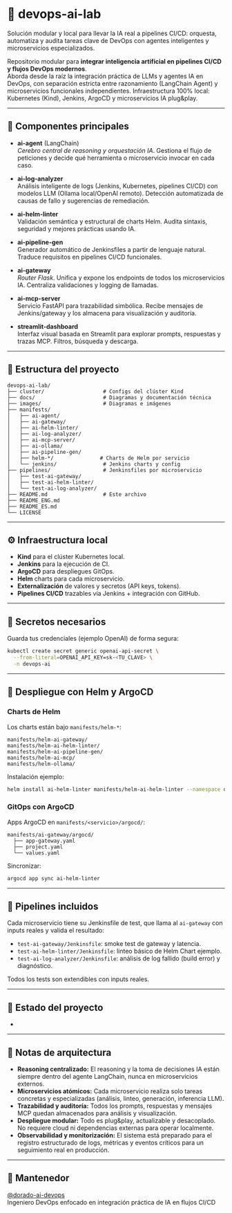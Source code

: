 # 🧠 devops-ai-lab

Solución modular y local para llevar la IA real a pipelines CI/CD: orquesta, automatiza y audita tareas clave de DevOps con agentes inteligentes y microservicios especializados.

Repositorio modular para **integrar inteligencia artificial en pipelines CI/CD y flujos DevOps modernos**.\
Aborda desde la raíz la integración práctica de LLMs y agentes IA en DevOps, con separación estricta entre razonamiento (LangChain Agent) y microservicios funcionales independientes. Infraestructura 100% local: Kubernetes (Kind), Jenkins, ArgoCD y microservicios IA plug&play.

---

## 🚦 Componentes principales

- **ai-agent** (LangChain)\
  *Cerebro central de reasoning y orquestación IA*. Gestiona el flujo de peticiones y decide qué herramienta o microservicio invocar en cada caso.


- **ai-log-analyzer**\
  Análisis inteligente de logs (Jenkins, Kubernetes, pipelines CI/CD) con modelos LLM (Ollama local/OpenAI remoto). Detección automatizada de causas de fallo y sugerencias de remediación.

- **ai-helm-linter**\
  Validación semántica y estructural de charts Helm. Audita sintaxis, seguridad y mejores prácticas usando IA.

- **ai-pipeline-gen**\
  Generador automático de Jenkinsfiles a partir de lenguaje natural. Traduce requisitos en pipelines CI/CD funcionales.

- **ai-gateway**\
  *Router Flask*. Unifica y expone los endpoints de todos los microservicios IA. Centraliza validaciones y logging de llamadas.

- **ai-mcp-server**\
  Servicio FastAPI para trazabilidad simbólica. Recibe mensajes de Jenkins/gateway y los almacena para visualización y auditoría.

- **streamlit-dashboard**\
  Interfaz visual basada en Streamlit para explorar prompts, respuestas y trazas MCP. Filtros, búsqueda y descarga.

---

## 📂 Estructura del proyecto

```
devops-ai-lab/
├── cluster/                   # Configs del clúster Kind
├── docs/                      # Diagramas y documentación técnica
├── images/                    # Diagramas e imágenes
├── manifests/
│   ├── ai-agent/
│   ├── ai-gateway/
│   ├── ai-helm-linter/
│   ├── ai-log-analyzer/
│   ├── ai-mcp-server/
│   ├── ai-ollama/
│   ├── ai-pipeline-gen/
│   ├── helm-*/               # Charts de Helm por servicio
│   └── jenkins/               # Jenkins charts y config
├── pipelines/                 # Jenkinsfiles por microservicio
│   ├── test-ai-gateway/
│   ├── test-ai-helm-linter/
│   └── test-ai-log-analyzer/
├── README.md                  # Este archivo
├── README_ENG.md
├── README_ES.md
└── LICENSE
```

---

## ⚙️ Infraestructura local

- **Kind** para el clúster Kubernetes local.
- **Jenkins** para la ejecución de CI.
- **ArgoCD** para despliegues GitOps.
- **Helm** charts para cada microservicio.
- **Externalización** de valores y secretos (API keys, tokens).
- **Pipelines CI/CD** trazables vía Jenkins + integración con GitHub.

---

## 🔐 Secretos necesarios

Guarda tus credenciales (ejemplo OpenAI) de forma segura:

```bash
kubectl create secret generic openai-api-secret \
  --from-literal=OPENAI_API_KEY=sk-<TU_CLAVE> \
  -n devops-ai
```

---

## 🚀 Despliegue con Helm y ArgoCD

### Charts de Helm

Los charts están bajo `manifests/helm-*`:

```
manifests/helm-ai-gateway/
manifests/helm-ai-helm-linter/
manifests/helm-ai-pipeline-gen/
manifests/helm-ai-mcp/
manifests/helm-ollama/
```

Instalación ejemplo:

```bash
helm install ai-helm-linter manifests/helm-ai-helm-linter --namespace devops-ai
```

### GitOps con ArgoCD

Apps ArgoCD en `manifests/<servicio>/argocd/`:

```
manifests/ai-gateway/argocd/
  ├── app-gateway.yaml
  ├── project.yaml
  └── values.yaml
```

Sincronizar:

```bash
argocd app sync ai-helm-linter
```


---

## 🧪 Pipelines incluidos

Cada microservicio tiene su Jenkinsfile de test, que llama al `ai-gateway` con inputs reales y valida el resultado:

- `test-ai-gateway/Jenkinsfile`: smoke test de gateway y latencia.
- `test-ai-helm-linter/Jenkinsfile`: linteo básico de Helm Chart ejemplo.
- `test-ai-log-analyzer/Jenkinsfile`: análisis de log fallido (build error) y diagnóstico.

Todos los tests son extendibles con inputs reales.

---

## 📌 Estado del proyecto

-

---

## 🧠 Notas de arquitectura

- **Reasoning centralizado:** El reasoning y la toma de decisiones IA están siempre dentro del agente LangChain, nunca en microservicios externos.
- **Microservicios atómicos:** Cada microservicio realiza solo tareas concretas y especializadas (análisis, linteo, generación, inferencia LLM).
- **Trazabilidad y auditoría:** Todos los prompts, respuestas y mensajes MCP quedan almacenados para análisis y visualización.
- **Despliegue modular:** Todo es plug&play, actualizable y desacoplado. No requiere cloud ni dependencias externas para operar localmente.
- **Observabilidad y monitorización:** El sistema está preparado para el registro estructurado de logs, métricas y eventos críticos para un seguimiento real en producción.

---

## 👤 Mantenedor

[@dorado-ai-devops](https://github.com/dorado-ai-devops)\
Ingeniero DevOps enfocado en integración práctica de IA en flujos CI/CD

